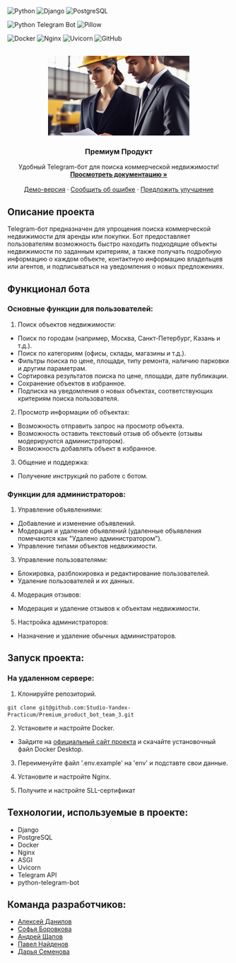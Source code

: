 ![Python](https://img.shields.io/badge/Python-v3.10--alpine-blue?style=flat&logo=python&labelColor=D2B4DE)
![Django](https://img.shields.io/badge/Django-v5.0-green?style=flat&logo=django&labelColor=D2B4DE)
![PostgreSQL](https://img.shields.io/badge/PostgreSQL-v13.15--alpine-blue?style=flat&logo=PostgreSQL&labelColor=D2B4DE)

![Python Telegram Bot](https://img.shields.io/badge/Python--telegram--bot-v21.2-blue?style=flat&logo=telegram&labelColor=D2B4DE)
![Pillow](https://img.shields.io/badge/Pillow-v10.3-blue?style=flat&logo=pillow&labelColor=D2B4DE)

![Docker](https://img.shields.io/badge/Docker-v26.1-green?style=flat&logo=docker&labelColor=D2B4DE)
![Nginx](https://img.shields.io/badge/nginx-1.26--alpine-blue?style=flat&logo=nginx&labelColor=D2B4DE)
![Uvicorn](https://img.shields.io/badge/Uvicorn-v0.23-green?style=flat&logo=gunicorn&labelColor=D2B4DE)
![GitHub](https://img.shields.io/badge/GitHub-gray?style=flat&logo=github&labelColor=D2B4DE)


<!-- PROJECT LOGO -->
<br />
<div align="center">
  <a href="https://github.com/Studio-Yandex-Practicum/Premium_product_bot_team_3">
    <img src="images/logo-big.jpg" alt="Logo" width="320" height="180">
  </a>

  <h3 align="center">Премиум Продукт</h3>

  <p align="center">
    Удобный Telegram-бот для поиска коммерческой недвижимости!
    <br />
    <a href="https://github.com/Studio-Yandex-Practicum/Premium_product_bot_team_3"><strong>Просмотреть документацию »</strong></a>
    <br />
    <br />
    <a href="https://t.me/Comm_Real_Estate_Bot">Демо-версия</a>
    ·
    <a href="https://github.com/Studio-Yandex-Practicum/Premium_product_bot_team_3/issues/new?labels=Ошибка&template=bug-report---.md">Сообщить об ошибке</a>
    ·
    <a href="https://github.com/Studio-Yandex-Practicum/Premium_product_bot_team_3/issues/new?labels=Улучшение&template=feature-request---.md">Предложить улучшение</a>
  </p>
</div>


## Описание проекта
Telegram-бот предназначен для упрощения поиска коммерческой недвижимости для аренды или покупки. Бот предоставляет пользователям возможность быстро находить подходящие объекты недвижимости по заданным критериям, а также получать подробную информацию о каждом объекте, контактную информацию владельцев или агентов, и подписываться на уведомления о новых предложениях.

## Функционал бота
### Основные функции для пользователей:
1. Поиск объектов недвижимости:

- Поиск по городам (например, Москва, Санкт-Петербург, Казань и т.д.).
- Поиск по категориям (офисы, склады, магазины и т.д.).
- Фильтры поиска по цене, площади, типу ремонта, наличию парковки и другим параметрам.
- Сортировка результатов поиска по цене, площади, дате публикации.
- Сохранение объектов в избранное.
- Подписка на уведомления о новых объектах, соответствующих критериям поиска пользователя.

2. Просмотр информации об объектах:

- Возможность отправить запрос на просмотр объекта.
- Возможность оставить текстовый отзыв об объекте (отзывы модерируются администратором).
- Возможность добавлять объект в избранное.

3. Общение и поддержка:

- Получение инструкций по работе с ботом.

### Функции для администраторов:
1. Управление объявлениями:

- Добавление и изменение объявлений.
- Модерация и удаление объявлений (удаленные объявления помечаются как "Удалено администратором").
- Управление типами объектов недвижимости.

3. Управление пользователями:

- Блокировка, разблокировка и редактирование пользователей.
- Удаление пользователей и их данных.

4. Модерация отзывов:

- Модерация и удаление отзывов к объектам недвижимости.

5. Настройка администраторов:

- Назначение и удаление обычных администраторов.

## Запуск проекта:
### На удаленном сервере:
1. Клонируйте репозиторий.
```
git clone git@github.com:Studio-Yandex-Practicum/Premium_product_bot_team_3.git
```

2. Установите и настройте Docker.
- Зайдите на [официальный сайт проекта](https://www.docker.com/products/docker-desktop) и скачайте установочный файл Docker Desktop.

3. Переименуйте файл '.env.example' на 'env' и подставте свои данные.

4. Установите и настройте Nginx.

5. Получите и настройте SLL-сертификат

## Технологии, используемые в проекте:
- Django
- PostgreSQL
- Docker
- Nginx
- ASGI
- Uvicorn
- Telegram API
- python-telegram-bot

## Команда разработчиков:
- [Алексей Данилов](https://github.com/AlexeyDanilov/ )
- [Софья Боровкова](https://github.com/SofiaBorovkova)
- [Андрей Щапов](https://github.com/somwhereAway)
- [Павел Найденов](https://github.com/meteopavel)
- [Дарья Семенова](https://github.com/OFF1GHT)
